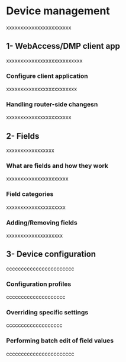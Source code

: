 # Device management
xxxxxxxxxxxxxxxxxxxxxxx



## 1- WebAccess/DMP client app
xxxxxxxxxxxxxxxxxxxxxxxxxxx

### Configure client application
xxxxxxxxxxxxxxxxxxxxxxxxx

###	Handling router-side changesn
xxxxxxxxxxxxxxxxxxxxxxx


##	2- Fields
xxxxxxxxxxxxxxxxx

###	What are fields and how they work
xxxxxxxxxxxxxxxxxxxxxx

###	Field categories
xxxxxxxxxxxxxxxxxxxxx

###	Adding/Removing fields
xxxxxxxxxxxxxxxxxxxx


##	3- Device configuration
ccccccccccccccccccccccc

###	Configuration profiles
cccccccccccccccccccc

###	Overriding specific settings
ccccccccccccccccccc

###	Performing batch edit of field values
ccccccccccccccccccccccc

